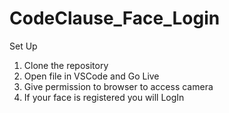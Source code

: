 # CodeClause_Face_Login

Set Up

1. Clone the repository
2. Open file in VSCode and Go Live
3. Give permission to browser to access camera
4. If your face is registered you will LogIn
